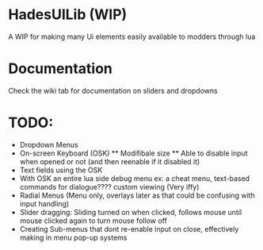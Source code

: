 # HadesUILib (WIP)
A WIP for making many Ui elements easily available to modders through lua
# Documentation
Check the wiki tab for documentation on sliders and dropdowns

# TODO:
* Dropdown Menus
* On-screen Keyboard (OSK)
** Modifibale size
** Able to disable input when opened or not (and then reenable if it disabled it)
* Text fields using the OSK
* With OSK an entire lua side debug menu ex: a cheat menu, text-based commands for dialogue???? custom viewing (Very iffy)
* Radial Menus (Menu only, overlays later as that could be confusing with input handling)
* Slider dragging: Sliding turned on when clicked, follows mouse until mouse clicked again to turn mouse follow off
* Creating Sub-menus that dont re-enable input on close, effectively making in menu pop-up systems
